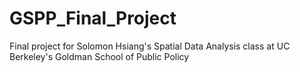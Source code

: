 GSPP_Final_Project
==================
Final project for Solomon Hsiang's Spatial Data Analysis class at UC Berkeley's Goldman School of Public Policy
